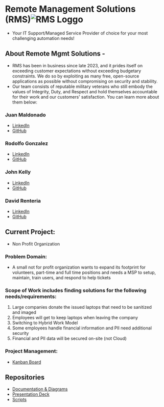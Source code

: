 # Remote Management Solutions (RMS)![RMS Loggo](https://github.com/CF201Group2/.github/assets/122935549/351d26b1-0091-4139-8861-754da6ea9cc9)

- Your IT Support/Managed Service Provider of choice for your most challenging automation needs!

## About Remote Mgmt Solutions -
- RMS has been in business since late 2023, and it prides itself on exceeding customer expectations without exceeding budgetary constraints.  We do so by exploiting as many free, open-source applications as possible without compromising on security and stability.
- Our team consists of reputable military veterans who still embody the values of Integrity, Duty, and Respect and hold themselves accountable for their work and our customers' satisfaction.  You can learn more about them below:
### Juan Maldonado
- [LinkedIn](https://www.linkedin.com/in/juan-maldonado-163733b7/)
- [GitHub](https://github.com/Juan-bit94)
### Rodolfo Gonzalez
- [LinkedIn](http://www.linkedin.com/in/rgonzo1355)
- [GitHub](https://github.com/rgonzo1355)
### John Kelly
- [LinkedIn](https://www.linkedin.com/in/john-f-k/)
- [GitHub](https://github.com/JFKELLY89)
### David Renteria
- [LinkedIn](https://www.linkedin.com/in/drent23/)
- [GitHub](https://github.com/drent23)

## Current Project:
- Non Profit Organization
### Problem Domain:
- A small not for profit organization wants to expand its footprint for volunteers, part-time and full time positions and needs a MSP to setup, maintain, train users, and respond to help tickets

### Scope of Work includes finding solutions for the following needs/requirements:
1. Large companies donate the issued laptops that need to be sanitized and imaged
2. Employees will get to keep laptops when leaving the company
3. Switching to Hybrid Work Model
4. Some employees handle financial information and PII need additional security
5. Financial and PII data will be secured on-site (not Cloud)

### Project Management:
- [Kanban Board](https://github.com/orgs/CF201Group2/projects/1/views/1)

## Repositories
- [Documentation & Diagrams](https://github.com/CF201Group2/Documentation-Diagrams)
- [Presentation Deck](https://github.com/CF201Group2/Presentation-Deck)
- [Scripts](https://github.com/CF201Group2/User-Provisioning)
